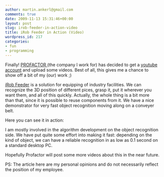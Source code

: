 ```yaml
---
author: martin.ankerl@gmail.com
comments: true
date: 2009-11-13 15:31:46+00:00
layout: post
slug: irob-feeder-in-action-video
title: iRob Feeder in Action (Video)
wordpress_id: 217
categories:
- fun
- programming
---
```


Finally! [PROFACTOR ](http://www.profactor.at/) (the company I work for) has decided to get a [youtube account](http://www.youtube.com/user/profactorgroup) and upload some videos. Best of all, this gives me a chance to show off a bit of my (our) work ;)

[iRob Feeder](http://www.profactor.at/en/en/irobfeeder.html) is a solution for equipping of industry facilities. We can recognize the 3D position of different pices, grasp it, put it wherever you want them, and all of this quickly. Actually, the whole thing is a bit more than that, since it is possible to reuse components from it. We have a nice demonstrator for very fast object recognition moving along on a conveyer belt.

Here you can see it in action:


I am mostly involved in the algorithm development on the object recognition side. We have put quite some effort into making it fast: depending on the kind of object, we can have a reliable recognition in as low as 0.1 second on a standard desktop PC.

Hopefully Profactor will post some more videos about this in the near future.

PS: The article here are my personal opinions and do not necessarily reflect the position of my employee.
